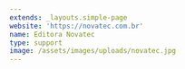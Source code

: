 ```yaml
---
extends: _layouts.simple-page
website: 'https://novatec.com.br'
name: Editora Novatec
type: support
image: /assets/images/uploads/novatec.jpg
---
```


